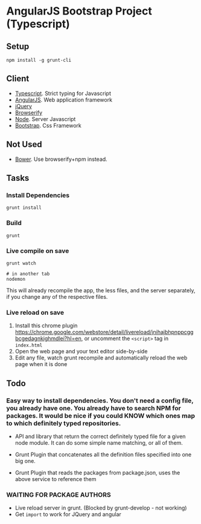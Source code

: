AngularJS Bootstrap Project (Typescript)
========================================

Setup
-----

    npm install -g grunt-cli

Client
------
* [Typescript](http://www.typescriptlang.org/). Strict typing for Javascript
* [AngularJS](http://angularjs.org/). Web application framework
* [jQuery](http://jquery.com/)
* [Browserify](http://browserify.org/)
* [Node](http://nodejs.org/). Server Javascript
* [Bootstrap](http://getbootstrap.com/). Css Framework

Not Used
--------

* [Bower](https://github.com/bower/bower). Use browserify+npm instead.

Tasks
-----

### Install Dependencies

    grunt install

### Build

    grunt

### Live compile on save

    grunt watch

    # in another tab
    nodemon

This will already recompile the app, the less files, and the server separately, if you change any of the respective files. 

### Live reload on save

1. Install this chrome plugin https://chrome.google.com/webstore/detail/livereload/jnihajbhpnppcggbcgedagnkighmdlei?hl=en, or uncomment the `<script>` tag in `index.html`
2. Open the web page and your text editor side-by-side
3. Edit any file, watch grunt recompile and automatically reload the web page when it is done

Todo
----

### Easy way to install dependencies. You don't need a config file, you already have one. You already have to search NPM for packages. It would be nice if you could KNOW which ones map to which definitely typed repositories. 

- API and library that return the correct definitely typed file for a given node module. It can do some simple name matching, or all of them. 

- Grunt Plugin that concatenates all the definition files specified into one big one. 

- Grunt Plugin that reads the packages from package.json, uses the above service to reference them

### WAITING FOR PACKAGE AUTHORS

- Live reload server in grunt. (Blocked by grunt-develop - not working)
- Get `import` to work for JQuery and angular

